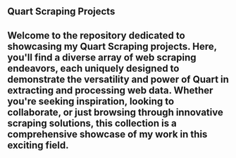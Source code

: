 ## Quart Scraping Projects
Welcome to the repository dedicated to showcasing my Quart Scraping projects. Here, you'll find a diverse array of web scraping endeavors, each uniquely designed to demonstrate the versatility and power of Quart in extracting and processing web data. Whether you're seeking inspiration, looking to collaborate, or just browsing through innovative scraping solutions, this collection is a comprehensive showcase of my work in this exciting field.
---
